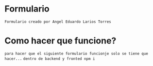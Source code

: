 # Formulario
`Formulario creado por Angel Eduardo Larios Torres`

# Como hacer que funcione?
`para hacer que el siguiente formulario funcionje solo se tiene que hacer...`
`dentro de backend y fronted npm i`
